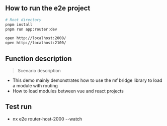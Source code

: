 ## How to run the e2e project

```bash
# Root directory
pnpm install
pnpm run app:router:dev

open http://localhost:2000/
open http://localhost:2100/
```

## Function description

> Scenario description

* This demo mainly demonstrates how to use the mf bridge library to load a module with routing
* How to load modules between vue and react projects

## Test run

* nx e2e router-host-2000 --watch
